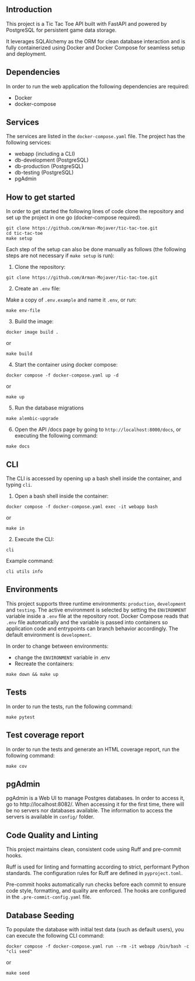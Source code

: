 ## Introduction
This project is a Tic Tac Toe API built with FastAPI and powered by PostgreSQL for persistent game data storage.

It leverages SQLAlchemy as the ORM for clean database interaction and is fully containerized using Docker and Docker Compose for seamless setup and deployment.

## Dependencies
In order to run the web application the following dependencies are required:

* Docker
* docker-compose

## Services
The services are listed in the `docker-compose.yaml` file. The project has the following services:
- webapp (including a CLI)
- db-development (PostgreSQL)
- db-production (PostgreSQL)
- db-testing (PostgreSQL)
- pgAdmin

## How to get started
In order to get started the following lines of code clone the repository and set up the project in one go (docker-compose required).
```
git clone https://github.com/Arman-Mojaver/tic-tac-toe.git
cd tic-tac-toe
make setup
```

Each step of the setup can also be done manually as follows (the following steps are not necessary if `make setup` is run):

1. Clone the repository:
```
git clone https://github.com/Arman-Mojaver/tic-tac-toe.git
```
2. Create an `.env` file:

Make a copy of `.env.example` and name it `.env`, or run:
```
make env-file
```

3. Build the image:
```
docker image build .
```
or
```
make build
```

4. Start the container using docker compose:
```
docker compose -f docker-compose.yaml up -d
```
or
```
make up
```
5. Run the database migrations
```
make alembic-upgrade
```
6. Open the API /docs page by going to `http://localhost:8000/docs`, or executing the following command:
```
make docs
```


## CLI
The CLI is accessed by opening up a bash shell inside the container, and typing `cli`.
1. Open a bash shell inside the container:
```
docker compose -f docker-compose.yaml exec -it webapp bash
```
or
```
make in
```
2. Execute the CLI:
```
cli
```

Example command:
```
cli utils info
```


## Environments
This project supports three runtime environments: `production`, `development` and `testing`. The active environment is selected by setting the `ENVIRONMENT` variable inside a `.env` file at the repository root. Docker Compose reads that `.env` file automatically and the variable is passed into containers so application code and entrypoints can branch behavior accordingly. The default environment is `development`.

In order to change between environments:
- change the `ENVIRONMENT` variable in .env
- Recreate the containers:
```
make down && make up
```


## Tests
In order to run the tests, run the following command:
```
make pytest
```

## Test coverage report
In order to run the tests and generate an HTML coverage report, run the following command:
```
make cov
```

## pgAdmin
pgAdmin is a Web UI to manage Postgres databases. In order to access it, go to http://localhost:8082/.
When accessing it for the first time, there will be no servers nor databases available. The information to access the servers is available in `config/` folder.


## Code Quality and Linting
This project maintains clean, consistent code using Ruff and pre-commit hooks.

Ruff is used for linting and formatting according to strict, performant Python standards.
The configuration rules for Ruff are defined in `pyproject.toml`.

Pre-commit hooks automatically run checks before each commit to ensure code style, formatting, and quality are enforced.
The hooks are configured in the `.pre-commit-config.yaml` file.

## Database Seeding
To populate the database with initial test data (such as default users), you can execute the following CLI command:
```
docker compose -f docker-compose.yaml run --rm -it webapp /bin/bash -c "cli seed"
```
or
```
make seed
```
